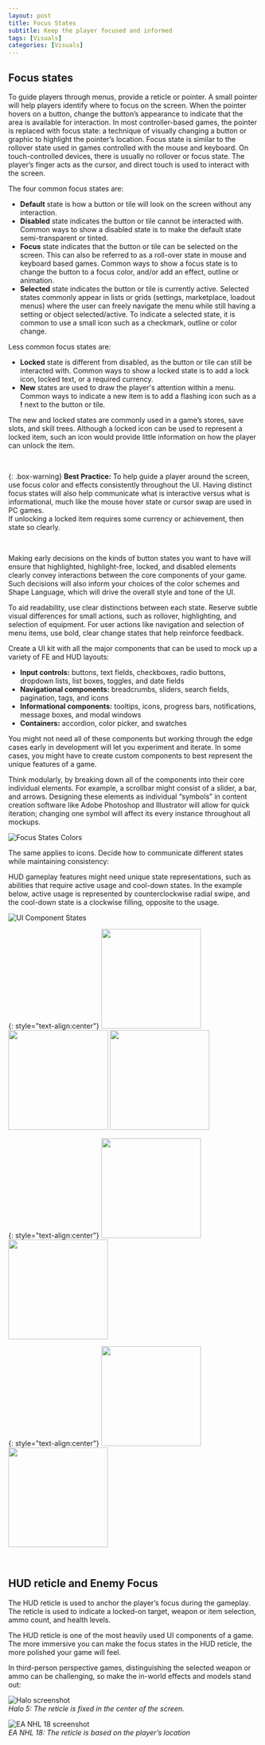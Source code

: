 ```yaml
---
layout: post
title: Focus States
subtitle: Keep the player focused and informed
tags: [Visuals]
categories: [Visuals]
---
```


## Focus states
To guide players through menus, provide a reticle or pointer. A small pointer will help players identify where to focus on the screen. When the pointer hovers on a button, change the button’s appearance to indicate that the area is available for interaction.
In most controller-based games, the pointer is replaced with focus state: a technique of visually changing a button or graphic to highlight the pointer’s location. Focus state is similar to the rollover state used in games controlled with the mouse and keyboard.
On touch-controlled devices, there is usually no rollover or focus state. The player’s finger acts as the cursor, and direct touch is used to interact with the screen.

The four common focus states are:
- **Default** state is how a button or tile will look on the screen without any interaction.
- **Disabled** state indicates the button or tile cannot be interacted with. Common ways to show a disabled state is to make the default state semi-transparent or tinted.
- **Focus** state indicates that the button or tile can be selected on the screen. This can also be referred to as a roll-over state in mouse and keyboard based games. Common ways to show a focus state is to change the button to a focus color, and/or add an effect, outline or animation.
- **Selected** state indicates the button or tile is currently active. Selected states commonly appear in lists or grids (settings, marketplace, loadout menus) where the user can freely navigate the menu while still having a setting or object selected/active. To indicate a selected state, it is common to use a small icon such as a checkmark, outline or color change.

Less common focus states are:
- **Locked** state is different from disabled, as the button or tile can still be interacted with. Common ways to show a locked state is to add a lock icon, locked text, or a required currency. 
- **New** states are used to draw the player's attention within a menu. Common ways to indicate a new item is to add a flashing icon such as a **!** next to the button or tile.

The new and locked states are commonly used in a game’s stores, save slots, and skill trees. Although a locked icon can be used to represent a locked item, such an icon would provide little information on how the player can unlock the item.

<br>

{: .box-warning}
**Best Practice:** To help guide a player around the screen, use focus color and effects consistently throughout the UI. Having distinct focus states will also help communicate what is interactive versus what is informational, much like the mouse hover state or cursor swap are used in PC games.  
If unlocking a locked item requires some currency or achievement, then state so clearly.

<br>

Making early decisions on the kinds of button states you want to have will ensure that highlighted, highlight-free, locked, and disabled elements clearly convey interactions between the core components of your game. Such decisions will also inform your choices of the color schemes and Shape Language, which will drive the overall style and tone of the UI. 

To aid readability, use clear distinctions between each state. Reserve subtle visual differences for small actions, such as rollover, highlighting, and selection of equipment. For user actions like navigation and selection of menu items, use bold, clear change states that help reinforce feedback.

Create a UI kit with all the major components that can be used to mock up a variety of FE and HUD layouts:

- **Input controls:** buttons, text fields, checkboxes, radio buttons, dropdown lists, list boxes, toggles, and date fields
- **Navigational components:** breadcrumbs, sliders, search fields, pagination, tags, and icons
- **Informational components:** tooltips, icons, progress bars, notifications, message boxes, and modal windows
- **Containers:** accordion, color picker, and swatches

You might not need all of these components but working through the edge cases early in development will let you experiment and iterate. In some cases, you might have to create custom components to best represent the unique features of a game.

Think modularly, by breaking down all of the components into their core individual elements. For example, a scrollbar might consist of a slider, a bar, and arrows. Designing these elements as individual “symbols” in content creation software like Adobe Photoshop and Illustrator will allow for quick iteration; changing one symbol will affect its every instance throughout all mockups.

![Focus States Colors](/img/Focus_States_Colors.jpg)

The same applies to icons. Decide how to communicate different states while maintaining consistency:

HUD gameplay features might need unique state representations, such as abilities that require active usage and cool-down states. In the example below, active usage is represented by counterclockwise radial swipe, and the cool-down state is a clockwise filling, opposite to the usage.

![UI Component States](/img/Component_States.jpg)

{: style="text-align:center"}
<img src="/img/Icon_Idle.jpg" width="200"/> <img src="/img/Icon_Progression.gif" width="200"/> <img src="/img/Icon_Equipped.jpg" width="200"/>

{: style="text-align:center"}
<img src="/img/Icon_Locked.jpg" width="200"/> <img src="/img/Icon_Unlocked.gif" width="200"/> 

{: style="text-align:center"}
<img src="/img/Icon_ActiveUse.jpg" width="200"/> <img src="/img/Icon_Passive.gif" width="200"/> 

<br>

## HUD reticle and Enemy Focus
The HUD reticle is used to anchor the player’s focus during the gameplay. The reticle is used to indicate a locked-on target, weapon or item selection, ammo count, and health levels.

The HUD reticle is one of the most heavily used UI components of a game. The more immersive you can make the focus states in the HUD reticle, the more polished your game will feel.

In third-person perspective games, distinguishing the selected weapon or ammo can be challenging, so make the in-world effects and models stand out:

![Halo screenshot](/img/Halo_Reticle.jpg)  
_Halo 5: The reticle is fixed in the center of the screen._

![EA NHL 18 screenshot](/img/NHL18_Reticle.jpg)  
_EA NHL 18: The reticle is based on the player’s location_

<br>
